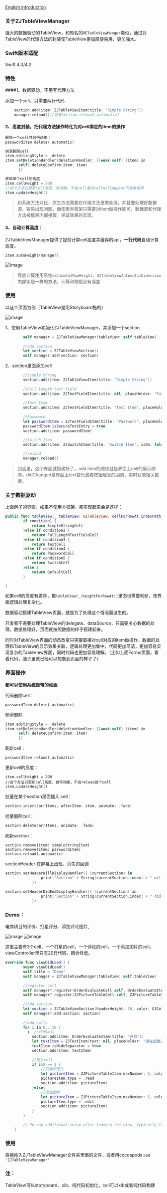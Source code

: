 
[English introduction](https://github.com/JavenZ/ZJTableViewManager/blob/master/README_EN.md)
### 关于ZJTableViewManager
强大的数据驱动的TableView，和知名的`RETableViewManger`类似，通过对TableView的代理方法的封装使TableView更加简便易用，更加强大。

### Swift版本适配
Swift 4.0/4.2

### 特性
####1、数据驱动，不用写代理方法

添加一个cell，只需要两行代码
```swift
    section.add(item: ZJTableViewItem(title: "Simple String"))
    manager.reload()//或者section.reload(.automatic)
```

#### 2、高度封装，把代理方法操作转化为对cell绑定的item的操作


```swift
删除一个cell并且带动画：
passwordItem.delete(.automatic)
```

```swift
侧滑删除cell
item.editingStyle = .delete
item.setDeletionHandler(deletionHandler: {[weak self] (item) in
      self?.deleteConfirm(item: item)
      })
```

```swift
修改单个cell的高度
item.cellHeight = 200
//这个方法只更新cell高度，有动画，不会cell里的cellWillAppear不会被调用
item.updateHeight()
```
>和系统方法对比，原生方法需要在代理方法里做处理，并且要处理好数据源，容易出现问题。而使用本框架只需要对item做操作即可，数据源和代理方法被框架内部接管，保证效果的实现。

#### 3、自动计算高度：

ZJTableViewManager提供了提前计算cell高度并缓存的api，**一行代码**自动计算高度。
```swift
item.autoHeight(manager)
```
![image](https://github.com/JavenZ/ZJTableViewManager/blob/master/ScreenShot/auto_height.jpg?raw=true)

>高度计算使用系统`estimatedRowHeight`、`UITableViewAutomaticDimension`内部实现一样的方法，计算和预期没有误差

### 使用
以这个页面为例（TableView是用Storyboard拖的）

![image](https://github.com/JavenZ/ZJTableViewManager/blob/master/ScreenShot/forms_shot.jpg?raw=true)

1、使用TableView初始化ZJTableViewManager，并添加一个section
```swift
        self.manager = ZJTableViewManager(tableView: self.tableView)
        
        //add section
        let section = ZJTableViewSection()
        self.manager.add(section: section)
```
2、section里面添加cell
```swift        
        //Simple String
        section.add(item: ZJTableViewItem(title: "Simple String"))
        
        //Full length text field
        section.add(item: ZJTextFieldItem(title: nil, placeHolder: "Full length text field", text: nil, isFullLength: true, didChanged: nil))
        
        //Text Item
        section.add(item: ZJTextFieldItem(title: "Text Item", placeHolder: "Text", text: nil,  didChanged: nil))
        
        //Password
        let passwordItem = ZJTextFieldItem(title: "Password", placeHolder: "Password Item", text: nil,  didChanged: nil))
        passwordItem.isSecureTextEntry = true
        section.add(item: passwordItem)
        
        //Switch Item
        section.add(item: ZJSwitchItem(title: "Switch Item", isOn: false,  didChanged: nil))

        //reload
        manager.reload()

```
>到这里，这个界面就搭建好了，add item的顺序就是界面上cell的展示顺序。didChanged是界面上text变化或者按钮触发的回调，实时获取相关数据。

### 关于数据驱动
上面例子的界面，如果不使用本框架，那实现起来会是这样：
```swift
public func tableView(_ tableView: UITableView, cellForRowAt indexPath: IndexPath) -> UITableViewCell {
        if condition1 {
            return SimpleStringCell
        }else if condition2 {
            return FullLengthTextFieldCell
        }else if condition3 {
            return TextCell
        }else if condition4 {
            return PasswordCell
        }else if condition5 {
            return SwitchCell
        }else {
            return DefaultCell
        }

}
```
如果cell的高度有差异，那`tableView(_:heightForRowAt:)`里面也需要判断，使界面逻辑处理复杂化。

数据驱动搭建TableView页面，就是为了处理这个情况而诞生的。

开发者不需要处理TableView的delegate、dataSource，只需要关心数据的处理。数据处理好，页面就按照数据的样子搭建起来。

同时对TableView界面的动态改变只需要直接对cell对应的item做操作，数据的处理和TableView的显示效果关联，逻辑处理更加集中，代码更加简洁，更加容易实现复杂的TableView界面，同时代码也更加容易理解。（比如上面Forms页面，看着代码，脑子里就已经可以想象到页面的样子了）

### 界面操作
**都可以使用系统自带的动画**

代码删除cell：
```
passwordItem.delete(.automatic)
```

侧滑删除
```swift
item.editingStyle = .delete
item.setDeletionHandler(deletionHandler: {[weak self] (item) in
      self?.deleteConfirm(item: item)
      })
```

刷新cell：
```
passwordItem.reload(.automatic)
```

更新cell的高度：
```
item.cellHeight = 200
//这个方法只更新cell高度，自带动画，不会reload这个cell
item.updateHeight()
```
批量在某个section里面插入 cell：
```swift
section.insert(arrItems, afterItem: item, animate: .fade)
```
批量删除cell：
```swift
section.delete(arrItems, animate: .fade)
```


刷新section：
```
section.remove(item: simpleStringItem)
section.remove(item: passwordItem)
section.reload(.automatic)
```

sectionHeader 在屏幕上出现、消失的回调
```swift
section.setHeaderWillDisplayHandler({ (currentSection) in
                print("Section" + String(currentSection.index) + " will display!")
            })
            
section.setHeaderDidEndDisplayHandler({ (currentSection) in
                print("Section" + String(currentSection.index) + " did end display!")
            })
```



### Demo：
电商项目的评价、打星评分、添加评论图片,

![image](https://github.com/JavenZ/ZJTableViewManager/blob/master/ScreenShot/pictureitem_edit.gif?raw=true)    ![image](https://github.com/JavenZ/ZJTableViewManager/blob/master/ScreenShot/pictrue_item_read.gif?raw=true)

这里主要有3个cell，一个打星的cell，一个评论的cell，一个添加图片的cell。viewController里只有20行代码，耦合性低。

```swift
override func viewDidLoad() {
        super.viewDidLoad()
        self.title = "Demo"
        self.manager = ZJTableViewManager(tableView: self.tableView)
        
        //register cell
        self.manager?.register(OrderEvaluateCell.self, OrderEvaluateItem.self)
        self.manager?.register(ZJPictureTableCell.self, ZJPictureTableItem.self)
        
        //add section
        let section = ZJTableViewSection(headerHeight: 10, color: UIColor.init(white: 0.9, alpha: 1))
        self.manager?.add(section: section)
        
        //add cells
        for i in 0...10 {
          i  //评价cell
            section.add(item: OrderEvaluateItem(title: "评价"))
            let textItem = ZJTextItem(text: nil, placeHolder: "请在此输入您的评价~", ddChanged: nil)
            textItem.isHideSeparator = true
            section.add(item: textItem)
            
            //图片cell
            if i%2 == 1 {
                //只展示图片
                let pictureItem = ZJPictureTableItem(maxNumber: 5, column: 4, space: 15, width: self.view.frame.size.width, superVC: self, pictures: [image])
                pictureItem.type = .read
                section.add(item: pictureItem)
            }else{
                //添加图片
                let pictureItem = ZJPictureTableItem(maxNumber: 5, column: 4, space: 15, width: self.view.frame.size.width, superVC: self)
                pictureItem.type = .edit
                section.add(item: pictureItem)
            }
        }
        
        // Do any additional setup after loading the view, typically from a nib.
    }
```

### 使用
直接拖入ZJTableViewManager文件夹里面的文件，或者用cocoapods
`pod 'ZJTableViewManager'`

### 注：
TableView可以storyboard、xib、纯代码初始化，cell可以xib或者纯代码构建



